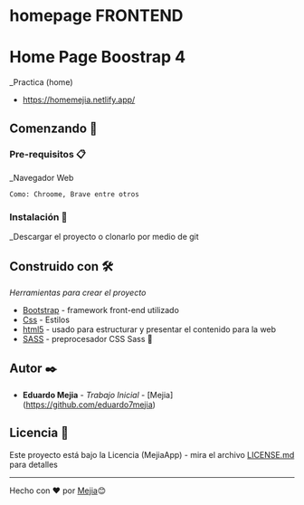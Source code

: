 ﻿# homepage FRONTEND
# Home Page Boostrap 4

_Practica  (home) 
* https://homemejia.netlify.app/

## Comenzando 🚀

### Pre-requisitos 📋

_Navegador Web

```
Como: Chroome, Brave entre otros
```

### Instalación 🔧

_Descargar el proyecto o clonarlo por medio de git 


## Construido con 🛠️

_Herramientas para crear el proyecto_


* [Bootstrap](https://getbootstrap.com/) - framework front-end utilizado
* [Css](https://developer.mozilla.org/es/docs/Web/CSS) - Estilos 
* [html5](https://developer.mozilla.org/es/docs/HTML/HTML5) - usado para estructurar y presentar el contenido para la web
* [SASS](https://sass-lang.com/) -  preprocesador CSS Sass
📖

## Autor ✒️


* **Eduardo Mejia** - *Trabajo Inicial* - [Mejia] (https://github.com/eduardo7mejia)


## Licencia 📄

Este proyecto está bajo la Licencia (MejiaApp) - mira el archivo [LICENSE.md](LICENSE.md) para detalles




---
Hecho con ❤️ por [Mejia](https://github.com/eduardo7mejia)😊
